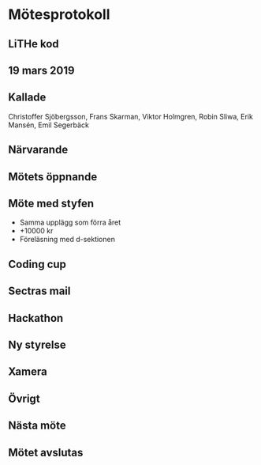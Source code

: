 # Mötesprotokoll

## LiTHe kod

## 19 mars 2019

## Kallade
Christoffer Sjöbergsson, Frans Skarman, Viktor Holmgren, Robin Sliwa, Erik Mansén, Emil Segerbäck

## Närvarande

## Mötets öppnande


## Möte med styfen

- Samma upplägg som förra året
- +10000 kr
- Föreläsning med d-sektionen

## Coding cup

## Sectras mail

## Hackathon

## Ny styrelse

## Xamera

## Övrigt

## Nästa möte

## Mötet avslutas

